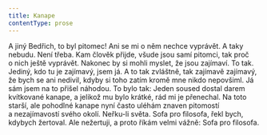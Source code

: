```yaml
---
title: Kanape
contentType: prose
---
```


A jiný Bedřich, to byl pitomec! Ani se mi o něm nechce vyprávět. A taky nebudu. Není třeba. Kam člověk přijde, všude jsou samí pitomci, tak proč o nich ještě vyprávět. Nakonec by si mohli myslet, že jsou zajímaví. To tak. Jediný, kdo tu je zajímavý, jsem já. A to tak zvláštně, tak zajímavě zajímavý, že bych se ani nedivil, kdyby si toho zatím kromě mne nikdo nepovšiml. Já sám jsem na to přišel náhodou. To bylo tak: Jeden soused dostal darem kvítkované kanape, a jelikož mu bylo krátké, rád mi je přenechal. Na toto starší, ale pohodlné kanape nyní často uléhám znaven pitomostí a nezajímavostí svého okolí. Neřku-li světa. Sofa pro filosofa, řekl bych, kdybych žertoval. Ale nežertuji, a proto říkám velmi vážně: Sofa pro filosofa.
